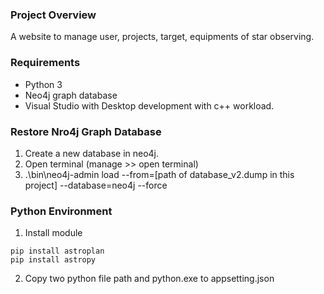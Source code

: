 ### Project Overview
A website to manage user, projects, target, equipments of star observing. 

### Requirements
* Python 3
* Neo4j graph database
* Visual Studio with Desktop development with c++ workload.

### Restore Nro4j Graph Database
1. Create a new database in neo4j.
2. Open terminal (manage >> open terminal)
3. .\bin\neo4j-admin load --from=[path of database_v2.dump in this project] --database=neo4j --force

### Python Environment
1. Install module
```
pip install astroplan
pip install astropy
```
2. Copy two python file path and python.exe to appsetting.json

